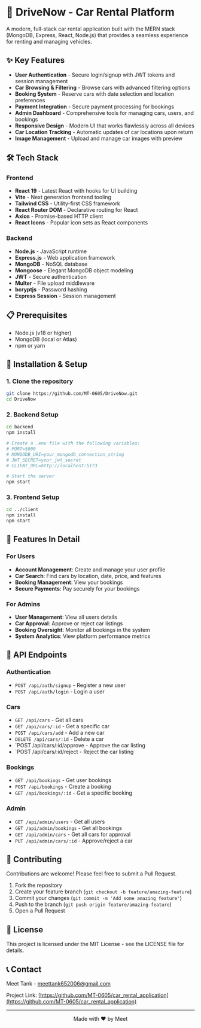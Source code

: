 # 🚗 DriveNow - Car Rental Platform

A modern, full-stack car rental application built with the MERN stack (MongoDB, Express, React, Node.js) that provides a seamless experience for renting and managing vehicles.

## ✨ Key Features

- **User Authentication** - Secure login/signup with JWT tokens and session management
- **Car Browsing & Filtering** - Browse cars with advanced filtering options
- **Booking System** - Reserve cars with date selection and location preferences
- **Payment Integration** - Secure payment processing for bookings
- **Admin Dashboard** - Comprehensive tools for managing cars, users, and bookings
- **Responsive Design** - Modern UI that works flawlessly across all devices
- **Car Location Tracking** - Automatic updates of car locations upon return
- **Image Management** - Upload and manage car images with preview

<!-- ## 🖥️ Screenshots

<div align="center">
  <p><i>Add your application screenshots here</i></p>
</div> -->

## 🛠️ Tech Stack

### Frontend
- **React 19** - Latest React with hooks for UI building
- **Vite** - Next generation frontend tooling
- **Tailwind CSS** - Utility-first CSS framework
- **React Router DOM** - Declarative routing for React
- **Axios** - Promise-based HTTP client
- **React Icons** - Popular icon sets as React components

### Backend
- **Node.js** - JavaScript runtime
- **Express.js** - Web application framework
- **MongoDB** - NoSQL database
- **Mongoose** - Elegant MongoDB object modeling
- **JWT** - Secure authentication
- **Multer** - File upload middleware
- **bcryptjs** - Password hashing
- **Express Session** - Session management

## 📋 Prerequisites

- Node.js (v18 or higher)
- MongoDB (local or Atlas)
- npm or yarn

## 🚀 Installation & Setup

### 1. Clone the repository
```bash
git clone https://github.com/MT-0605/DriveNow.git
cd DriveNow
```

### 2. Backend Setup
```bash
cd backend
npm install

# Create a .env file with the following variables:
# PORT=5000
# MONGODB_URI=your_mongodb_connection_string
# JWT_SECRET=your_jwt_secret
# CLIENT_URL=http://localhost:5173

# Start the server
npm start
```

### 3. Frontend Setup
```bash
cd ../client
npm install
npm start
```

## 🌟 Features In Detail

### For Users
- **Account Management**: Create and manage your user profile
- **Car Search**: Find cars by location, date, price, and features
- **Booking Management**: View your bookings
- **Secure Payments**: Pay securely for your bookings

### For Admins
- **User Management**: View all users details
- **Car Approval**: Approve or reject car listings
- **Booking Oversight**: Monitor all bookings in the system
- **System Analytics**: View platform performance metrics

## 🔧 API Endpoints

### Authentication
- `POST /api/auth/signup` - Register a new user
- `POST /api/auth/login` - Login a user

### Cars
- `GET /api/cars` - Get all cars
- `GET /api/cars/:id` - Get a specific car
- `POST /api/cars/add` - Add a new car
- `DELETE /api/cars/:id` - Delete a car
- `POST /api/cars/:id/approve - Approve the car listing
- `POST /api/cars/:id/reject - Reject the car listing


### Bookings
- `GET /api/bookings` - Get user bookings
- `POST /api/bookings` - Create a booking
- `GET /api/bookings/:id` - Get a specific booking

### Admin
- `GET /api/admin/users` - Get all users
- `GET /api/admin/bookings` - Get all bookings
- `GET /api/admin/cars` - Get all cars for approval
- `PUT /api/admin/cars/:id` - Approve/reject a car

## 🤝 Contributing

Contributions are welcome! Please feel free to submit a Pull Request.

1. Fork the repository
2. Create your feature branch (`git checkout -b feature/amazing-feature`)
3. Commit your changes (`git commit -m 'Add some amazing feature'`)
4. Push to the branch (`git push origin feature/amazing-feature`)
5. Open a Pull Request

## 📝 License

This project is licensed under the MIT License - see the LICENSE file for details.

## 📞 Contact

Meet Tank - meettank652006@gmail.com

Project Link: [https://github.com/MT-0605/car_rental_application](https://github.com/MT-0605/car_rental_application)

---

<div align="center">
  <p>Made with ❤️ by Meet</p>
</div>